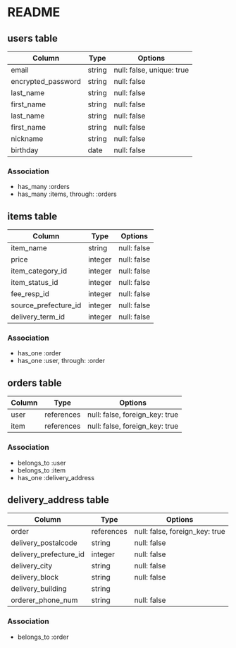 # README

## users table
| Column             | Type    | Options                   |
| ------------------ | ------- | ------------------------- |
| email              | string  | null: false, unique: true |
| encrypted_password | string  | null: false               |
| last_name          | string  | null: false               |
| first_name         | string  | null: false               |
| last_name          | string  | null: false               |
| first_name         | string  | null: false               |
| nickname           | string  | null: false               |
| birthday           | date    | null: false               |
### Association
- has_many :orders
- has_many :items, through: :orders


## items table
| Column               | Type    | Options     |
| -------------------- | ------- | ----------- |
| item_name            | string  | null: false |
| price                | integer | null: false |
| item_category_id     | integer | null: false |
| item_status_id       | integer | null: false |
| fee_resp_id          | integer | null: false |
| source_prefecture_id | integer | null: false |
| delivery_term_id     | integer | null: false |
### Association
- has_one :order
- has_one :user, through: :order


## orders table
| Column              | Type       | Options                        |
| ------------------- | ---------- | ------------------------------ |
| user                | references | null: false, foreign_key: true |
| item                | references | null: false, foreign_key: true |
### Association
- belongs_to :user
- belongs_to :item
- has_one :delivery_address


## delivery_address table
| Column                 | Type       | Options                        |
| ---------------------- | ---------- | ------------------------------ |
| order                  | references | null: false, foreign_key: true |
| delivery_postalcode    | string     | null: false                    |
| delivery_prefecture_id | integer    | null: false                    |
| delivery_city          | string     | null: false                    |
| delivery_block         | string     | null: false                    |
| delivery_building      | string     |                                |
| orderer_phone_num      | string     | null: false                    |
### Association
- belongs_to :order

